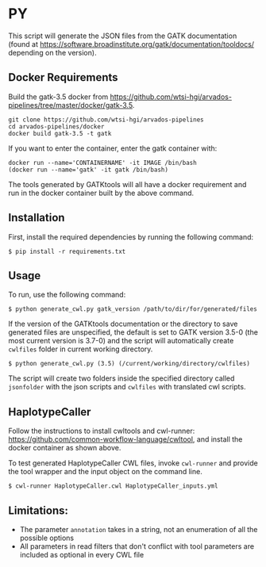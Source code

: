 # PY

This script will generate the JSON files from the GATK documentation (found at https://software.broadinstitute.org/gatk/documentation/tooldocs/ depending on the version).

## Docker Requirements

Build the gatk-3.5 docker from https://github.com/wtsi-hgi/arvados-pipelines/tree/master/docker/gatk-3.5.
```
git clone https://github.com/wtsi-hgi/arvados-pipelines
cd arvados-pipelines/docker
docker build gatk-3.5 -t gatk
```
If you want to enter the container, enter the gatk container with: 
``` 
docker run --name='CONTAINERNAME' -it IMAGE /bin/bash 
(docker run --name='gatk' -it gatk /bin/bash)
```

The tools generated by GATKtools will all have a docker requirement and run in the docker container built by the above command.

## Installation

First, install the required dependencies by running the following command:
```
$ pip install -r requirements.txt
```

## Usage

To run, use the following command:
```
$ python generate_cwl.py gatk_version /path/to/dir/for/generated/files
```
If the version of the GATKtools documentation or the directory to save generated files are unspecified, 
the default is set to GATK version 3.5-0 (the most current version is 3.7-0) and the script will automatically create `cwlfiles` folder in current working directory.
```
$ python generate_cwl.py (3.5) (/current/working/directory/cwlfiles)
```

The script will create two folders inside the specified directory called `jsonfolder` with the json scripts and `cwlfiles` with translated cwl scripts.


## HaplotypeCaller

Follow the instructions to install cwltools and cwl-runner: https://github.com/common-workflow-language/cwltool, and install the docker container as shown above.

To test generated HaplotypeCaller CWL files, invoke ```cwl-runner``` and provide the tool wrapper and the input object on the command line.
```
$ cwl-runner HaplotypeCaller.cwl HaplotypeCaller_inputs.yml
```

## Limitations:

- The parameter `annotation` takes in a string, not an enumeration of all the possible options
- All parameters in read filters that don't conflict with tool parameters are included as optional in every CWL file